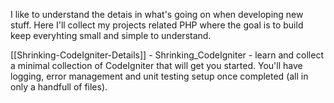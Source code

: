 I like to understand the detais in what's going on when developing new stuff. Here I'll collect my projects related PHP where the goal is to build keep everyhting small and simple to understand. 

[[Shrinking-CodeIgniter-Details]] - Shrinking_CodeIgniter - learn and collect a minimal collection of CodeIgniter that will get you started. You'll have logging, error management and unit testing setup once completed (all in only a handfull of files).